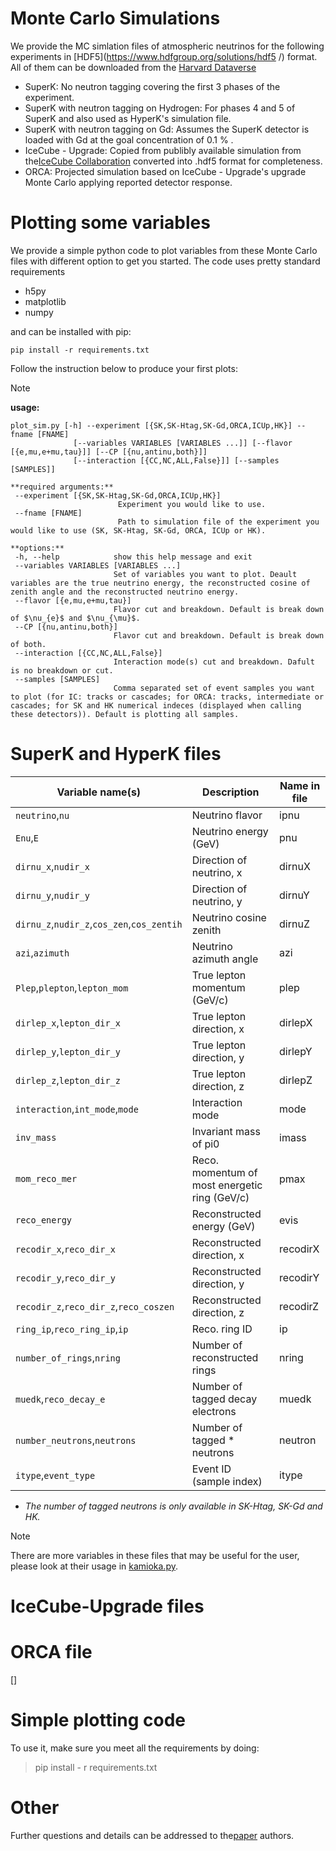# Monte Carlo Simulations
We provide the MC simlation files of atmospheric neutrinos for the following experiments in [HDF5](https://www.hdfgroup.org/solutions/hdf5 /) format. All of them can be downloaded from the [Harvard Dataverse]()
- SuperK: No neutron tagging covering the first 3 phases of the experiment.
- SuperK with neutron tagging on Hydrogen: For phases 4 and 5 of SuperK and also used as HyperK's simulation file.
- SuperK with neutron tagging on Gd: Assumes the SuperK detector is loaded with Gd at the goal concentration of 0.1 % .
- IceCube - Upgrade: Copied from publibly available simulation from the[IceCube Collaboration](https://icecube.wisc.edu/data-releases/2020/04/icecube-upgrade-neutrino-monte-carlo-simulation/) converted into .hdf5 format for completeness.
- ORCA: Projected simulation based on IceCube - Upgrade's upgrade Monte Carlo applying reported detector response.

# Plotting some variables
We provide a simple python code to plot variables from these Monte Carlo files with different option to get you started.
The code uses pretty standard requirements
- h5py
- matplotlib
- numpy

and can be installed with pip:
``` 
pip install -r requirements.txt
```

Follow the instruction below to produce your first plots:

>[!NOTE]
>**usage:**
>```
>plot_sim.py [-h] --experiment [{SK,SK-Htag,SK-Gd,ORCA,ICUp,HK}] --fname [FNAME]
>				[--variables VARIABLES [VARIABLES ...]] [--flavor [{e,mu,e+mu,tau}]] [--CP [{nu,antinu,both}]]
>               [--interaction [{CC,NC,ALL,False}]] [--samples [SAMPLES]]
>
>**required arguments:**
>  --experiment [{SK,SK-Htag,SK-Gd,ORCA,ICUp,HK}]
>                         Experiment you would like to use.
>  --fname [FNAME]       
>					      Path to simulation file of the experiment you would like to use (SK, SK-Htag, SK-Gd, ORCA, ICUp or HK).
>
>**options:**
>  -h, --help            show this help message and exit
>  --variables VARIABLES [VARIABLES ...]
>                        Set of variables you want to plot. Deault variables are the true neutrino energy, the reconstructed cosine of zenith angle and the reconstructed neutrino energy.
>  --flavor [{e,mu,e+mu,tau}]
>                        Flavor cut and breakdown. Default is break down of $\nu_{e}$ and $\nu_{\mu}$.
>  --CP [{nu,antinu,both}]
>                        Flavor cut and breakdown. Default is break down of both.
>  --interaction [{CC,NC,ALL,False}]
>                        Interaction mode(s) cut and breakdown. Dafult is no breakdown or cut.
>  --samples [SAMPLES]   
>						 Comma separated set of event samples you want to plot (for IC: tracks or cascades; for ORCA: tracks, intermediate or cascades; for SK and HK numerical indeces (displayed when calling these detectors)). Default is plotting all samples.
>```


# SuperK and HyperK files


| Variable name(s)                            | Description                                   | Name in file |
| ------------------------------------------- | --------------------------------------------- | ------------ |
| `neutrino`,`nu`                             | Neutrino flavor                               | ipnu
| `Enu`,`E`                                   | Neutrino energy (GeV)                         | pnu
| `dirnu_x`,`nudir_x`                         | Direction of neutrino, x                      | dirnuX
| `dirnu_y`,`nudir_y`                         | Direction of neutrino, y                      | dirnuY
| `dirnu_z`,`nudir_z`,`cos_zen`,`cos_zentih`  | Neutrino cosine zenith                        | dirnuZ
| `azi`,`azimuth`                             | Neutrino azimuth angle                        | azi
| `Plep`,`plepton`,`lepton_mom`               | True lepton momentum (GeV/c)                  | plep
| `dirlep_x`,`lepton_dir_x`                   | True lepton direction, x                      | dirlepX
| `dirlep_y`,`lepton_dir_y`                   | True lepton direction, y                      | dirlepY
| `dirlep_z`,`lepton_dir_z`                   | True lepton direction, z                      | dirlepZ
| `interaction`,`int_mode`,`mode`             | Interaction mode                              | mode
| `inv_mass`                                  | Invariant mass of pi0                         | imass
| `mom_reco_mer`                              | Reco. momentum of most energetic ring (GeV/c) | pmax
| `reco_energy`                               | Reconstructed energy (GeV)                    | evis
| `recodir_x`,`reco_dir_x`                    | Reconstructed direction, x                    | recodirX
| `recodir_y`,`reco_dir_y`                    | Reconstructed direction, y                    | recodirY
| `recodir_z`,`reco_dir_z`,`reco_coszen`      | Reconstructed direction, z                    | recodirZ
| `ring_ip`,`reco_ring_ip`,`ip`               | Reco. ring ID                                 | ip
| `number_of_rings`,`nring`                   | Number of reconstructed rings                 | nring
| `muedk`,`reco_decay_e`                      | Number of tagged decay electrons              | muedk
| `number_neutrons`,`neutrons`                | Number of tagged * neutrons                     | neutron
| `itype`,`event_type`                        | Event ID (sample index)                       | itype


* *The number of tagged neutrons is only available in SK-Htag, SK-Gd and HK.*

> [!NOTE]
> There are more variables in these files that may be useful for the user, please look at their usage in [kamioka.py](pynu/kamkioka.py).



# IceCube-Upgrade files



# ORCA file


[]



# Simple plotting code
To use it, make sure you meet all the requirements by doing:
> pip install - r requirements.txt


# Other
Further questions and details can be addressed to the[paper](https://journals.aps.org/prx/accepted/49070K6bLa71ff0936b49c35c8a36649585379947) authors.
